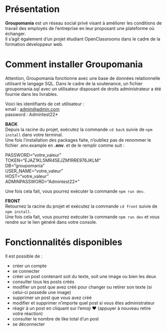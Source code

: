 ﻿<!DOCTYPE html>
<html>

<head>
  <meta charset="utf-8">
  <meta name="viewport" content="width=device-width, initial-scale=1.0">
  <title>README.md</title>
  <link rel="stylesheet" href="https://stackedit.io/style.css" />
</head>

<body class="stackedit">
  <div class="stackedit__html"><h1 id="présentation">Présentation</h1>
<p><strong>Groupomania</strong> est un réseau social privé visant à améliorer les conditions de travail des employés de l’entreprise en leur proposant une plateforme où échanger.<br>
Il s’agit également d’un projet étudiant OpenClassrooms dans le cadre de la formation développeur web.</p>
<h1 id="comment-installer-groupomania">Comment installer Groupomania</h1>
<p>Attention, Groupomania fonctionne avec une base de données relationnelle utilisant le langage SQL. Dans le cadre de la soutenance, un fichier groupomania.sql avec un utilisateur disposant de droits administrateur a été fournie dans les livrables.</p>
<p>Voici les identifiants de cet utilisateur :<br>
email : <a href="mailto:admin@admin.com">admin@admin.com</a><br>
password : Admintest22*</p>
<p><strong>BACK</strong><br>
Depuis la racine du projet, exécutez la commande <code>cd back</code> suivie de <code>npm install</code> dans votre terminal.<br>
Une fois l’installation des packages faite, n’oubliez pas de renommer le fichier .env.example en <strong>.env</strong>. et de le remplir comme suit :</p>
<p>PASSWORD=“votre_valeur”<br>
TOKEN=“EJAZ1KL5MR45EJZM1RRE976JKLM”<br>
DB=“groupomania”<br>
USER_NAME=“votre_valeur”<br>
HOST=“votre_valeur”<br>
ADMINPASSWORD=“Admintest22*”</p>
<p>Une fois cela fait, vous pourrez exécuter la commande <code>npm run dev</code>.</p>
<p><strong>FRONT</strong><br>
Retournez la racine du projet et exécutez la commande <code>cd front</code> suivie de <code>npm install</code>.<br>
Une fois cela fait, vous pourrez exécuter la commande <code>npm run dev</code> et vous rendre sur le lien généré dans votre console.</p>
<h1 id="fonctionnalités-disponibles">Fonctionnalités disponibles</h1>
<p>Il est possible de :</p>
<ul>
<li>créer un compte</li>
<li>se connecter</li>
<li>créer un post contenant soit du texte, soit une image ou bien les deux</li>
<li>consulter tous les posts créés</li>
<li>modifier un post que avez créé pour changer ou retirer son texte (si celui-ci possède une image)</li>
<li>supprimer un post que vous avez créé</li>
<li>modifier et supprimer n’importe quel post si vous êtes administrateur</li>
<li>réagir à un post en cliquant sur l’emoji ❤ (appuyer à nouveau retire votre réaction)</li>
<li>consulter le nombre de like total d’un post</li>
<li>se déconnecter</li>
</ul>
</div>
</body>

</html>
